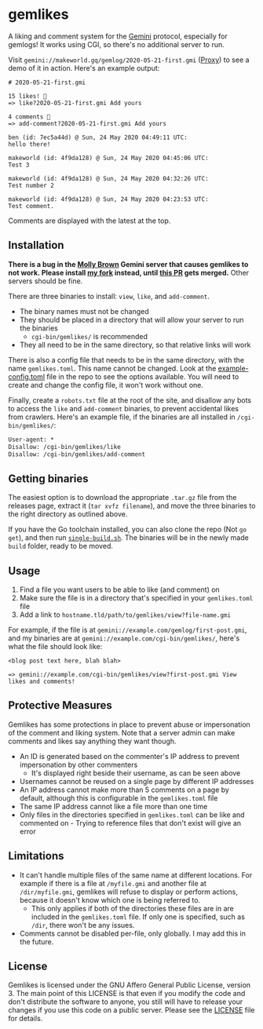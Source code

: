 # gemlikes

A liking and comment system for the [Gemini](https://gemini.circumlunar.space/) protocol, especially for gemlogs! It works using CGI, so there's no additional server to run.

Visit `gemini://makeworld.gq/gemlog/2020-05-21-first.gmi` ([Proxy](https://portal.mozz.us/gemini/makeworld.gq/gemlog/2020-05-21-first.gmi)) to see a demo of it in action. Here's an example output:

```
# 2020-05-21-first.gmi

15 likes! 💖
=> like?2020-05-21-first.gmi Add yours

4 comments 💬
=> add-comment?2020-05-21-first.gmi Add yours

ben (id: 7ec5a44d) @ Sun, 24 May 2020 04:49:11 UTC:
hello there!

makeworld (id: 4f9da128) @ Sun, 24 May 2020 04:45:06 UTC:
Test 3

makeworld (id: 4f9da128) @ Sun, 24 May 2020 04:32:26 UTC:
Test number 2

makeworld (id: 4f9da128) @ Sun, 24 May 2020 04:23:53 UTC:
Test comment.
```

Comments are displayed with the latest at the top.


## Installation

**There is a bug in the [Molly Brown](https://tildegit.org/solderpunk/molly-brown) Gemini server that causes gemlikes to not work. Please install [my fork](https://tildegit.org/makeworld/molly-brown) instead, until [this PR](https://tildegit.org/solderpunk/molly-brown/pulls/18) gets merged.** Other servers should be fine.

There are three binaries to install: `view`, `like`, and `add-comment`.
- The binary names must not be changed
- They should be placed in a directory that will allow your server to run the binaries
  - `cgi-bin/gemlikes/` is recommended
- They all need to be in the same directory, so that relative links will work

There is also a config file that needs to be in the same directory, with the name `gemlikes.toml`. This name cannot be changed. Look at the [example-config.toml](./example-config.toml) file in the repo to see the options available. You will need to create and change the config file, it won't work without one.

Finally, create a `robots.txt` file at the root of the site, and disallow any bots to access the `like` and `add-comment` binaries, to prevent accidental likes from crawlers.
Here's an example file, if the binaries are all installed in `/cgi-bin/gemlikes/`:

```robots.txt
User-agent: *
Disallow: /cgi-bin/gemlikes/like
Disallow: /cgi-bin/gemlikes/add-comment
```

## Getting binaries

The easiest option is to download the appropriate `.tar.gz` file from the releases page, extract it (`tar xvfz filename`), and move the three binaries to the right directory as outlined above.

If you have the Go toolchain installed, you can also clone the repo (Not `go get`), and then run [`single-build.sh`](./single-build.sh). The binaries will be in the newly made `build` folder, ready to be moved.

## Usage
1. Find a file you want users to be able to like (and comment) on
2. Make sure the file is in a directory that's specified in your `gemlikes.toml` file
3. Add a link to `hostname.tld/path/to/gemlikes/view?file-name.gmi`

For example, if the file is at `gemini://example.com/gemlog/first-post.gmi`, and my binaries are at `gemini://example.com/cgi-bin/gemlikes/`, here's what the file should look like:
```
<blog post text here, blah blah>

=> gemini://example.com/cgi-bin/gemlikes/view?first-post.gmi View likes and comments!
```

## Protective Measures

Gemlikes has some protections in place to prevent abuse or impersonation of the comment and liking system. Note that a server admin can make comments and likes say anything they want though.

- An ID is generated based on the commenter's IP address to prevent impersonation by other commenters
  - It's displayed right beside their username, as can be seen above
- Usernames cannot be reused on a single page by different IP addresses
- An IP address cannot make more than 5 comments on a page by default, although this is configurable in the `gemlikes.toml` file
- The same IP address cannot like a file more than one time
- Only files in the directories specified in `gemlikes.toml` can be like and commented on - Trying to reference files that don't exist will give an error

## Limitations

- It can't handle multiple files of the same name at different locations. For example if there is a file at `/myfile.gmi` and another file at `/dir/myfile.gmi`, gemlikes will refuse to display or perform actions, because it doesn't know which one is being referred to.
  - This only applies if both of the directories these files are in are included in the `gemlikes.toml` file. If only one is specified, such as `/dir`, there won't be any issues.
- Comments cannot be disabled per-file, only globally. I may add this in the future.

## License

Gemlikes is licensed under the GNU Affero General Public License, version 3. The main point of this LICENSE is that even if you modify the code and don't distribute the software to anyone, you still will have to release your changes if you use this code on a public server. Please see the [LICENSE](./LICENSE) file for details.
